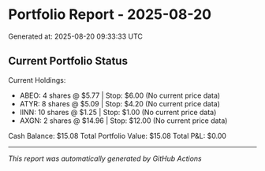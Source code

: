 # Portfolio Report - 2025-08-20

Generated at: 2025-08-20 09:33:33 UTC

## Current Portfolio Status

Current Holdings:
- ABEO: 4 shares @ $5.77 | Stop: $6.00 (No current price data)
- ATYR: 8 shares @ $5.09 | Stop: $4.20 (No current price data)
- IINN: 10 shares @ $1.25 | Stop: $1.00 (No current price data)
- AXGN: 2 shares @ $14.96 | Stop: $12.00 (No current price data)

Cash Balance: $15.08
Total Portfolio Value: $15.08
Total P&L: $0.00

---
*This report was automatically generated by GitHub Actions*
